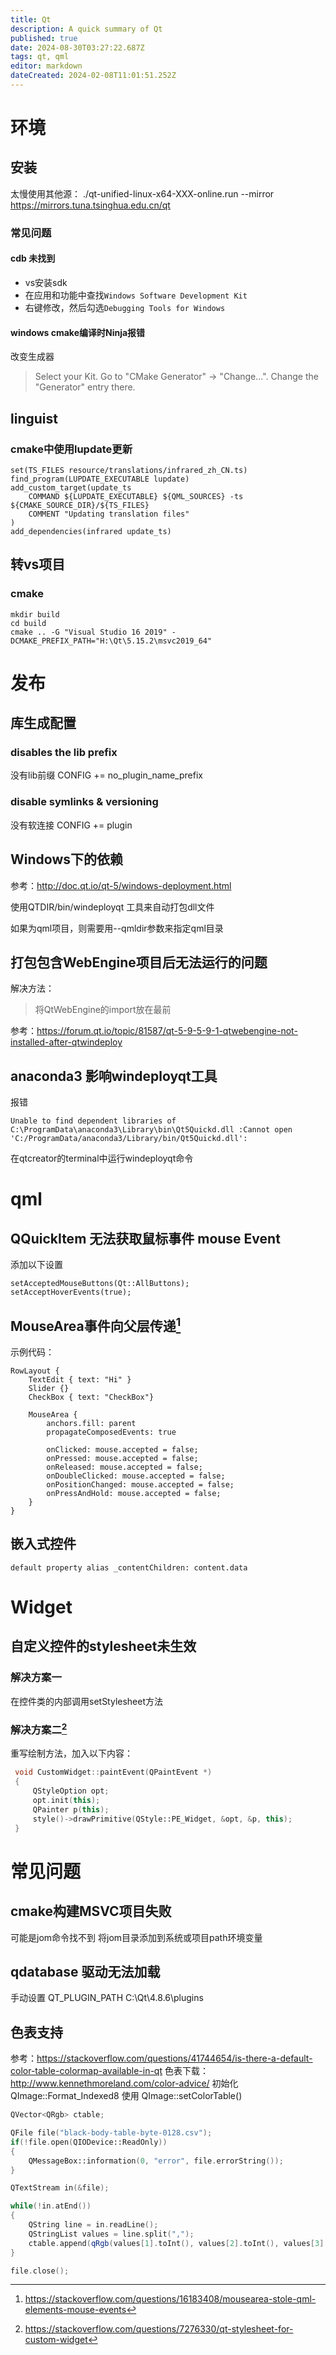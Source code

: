 ```yaml
---
title: Qt
description: A quick summary of Qt
published: true
date: 2024-08-30T03:27:22.687Z
tags: qt, qml
editor: markdown
dateCreated: 2024-02-08T11:01:51.252Z
---
```


# 环境
## 安装
太慢使用其他源：
./qt-unified-linux-x64-XXX-online.run --mirror https://mirrors.tuna.tsinghua.edu.cn/qt

### 常见问题
#### cdb 未找到
- vs安装sdk
- 在应用和功能中查找```Windows Software Development Kit```
- 右键修改，然后勾选```Debugging Tools for Windows```

#### windows cmake编译时Ninja报错
改变生成器 
>Select your Kit. Go to "CMake Generator" -> "Change...". Change the "Generator" entry there.

## linguist
### cmake中使用lupdate更新
```
set(TS_FILES resource/translations/infrared_zh_CN.ts)
find_program(LUPDATE_EXECUTABLE lupdate)
add_custom_target(update_ts
    COMMAND ${LUPDATE_EXECUTABLE} ${QML_SOURCES} -ts ${CMAKE_SOURCE_DIR}/${TS_FILES}
    COMMENT "Updating translation files"
)
add_dependencies(infrared update_ts)
```

## 转vs项目
### cmake
```
mkdir build
cd build
cmake .. -G "Visual Studio 16 2019" -DCMAKE_PREFIX_PATH="H:\Qt\5.15.2\msvc2019_64"
```

# 发布
## 库生成配置
### disables the lib prefix
没有lib前缀
CONFIG += no_plugin_name_prefix
### disable symlinks & versioning
没有软连接
CONFIG += plugin

## Windows下的依赖
参考：http://doc.qt.io/qt-5/windows-deployment.html

使用QTDIR/bin/windeployqt 工具来自动打包dll文件

如果为qml项目，则需要用--qmldir参数来指定qml目录

## 打包包含WebEngine项目后无法运行的问题
解决方法：
>将QtWebEngine的import放在最前

参考：https://forum.qt.io/topic/81587/qt-5-9-5-9-1-qtwebengine-not-installed-after-qtwindeploy

## anaconda3 影响windeployqt工具
报错
```
Unable to find dependent libraries of C:\ProgramData\anaconda3\Library\bin\Qt5Quickd.dll :Cannot open 'C:/ProgramData/anaconda3/Library/bin/Qt5Quickd.dll':
```
在qtcreator的terminal中运行windeployqt命令

# qml
## QQuickItem 无法获取鼠标事件 mouse Event
添加以下设置
```
setAcceptedMouseButtons(Qt::AllButtons);
setAcceptHoverEvents(true);
```

## MouseArea事件向父层传递[^mouse_area]
示例代码：
```
RowLayout {
    TextEdit { text: "Hi" }
    Slider {}
    CheckBox { text: "CheckBox"}

    MouseArea {
        anchors.fill: parent
        propagateComposedEvents: true

        onClicked: mouse.accepted = false;
        onPressed: mouse.accepted = false;
        onReleased: mouse.accepted = false;
        onDoubleClicked: mouse.accepted = false;
        onPositionChanged: mouse.accepted = false;
        onPressAndHold: mouse.accepted = false;
    }
}
```
## 嵌入式控件
```
default property alias _contentChildren: content.data
```
# Widget
## 自定义控件的stylesheet未生效
### 解决方案一
在控件类的内部调用setStylesheet方法

### 解决方案二[^paint_widget]
重写绘制方法，加入以下内容：

```c++
 void CustomWidget::paintEvent(QPaintEvent *)
 {
     QStyleOption opt;
     opt.init(this);
     QPainter p(this);
     style()->drawPrimitive(QStyle::PE_Widget, &opt, &p, this);
 }
 ```

# 常见问题
## cmake构建MSVC项目失败
可能是jom命令找不到
将jom目录添加到系统或项目path环境变量

## qdatabase 驱动无法加载
手动设置 QT_PLUGIN_PATH C:\Qt\4.8.6\plugins

## 色表支持
参考：https://stackoverflow.com/questions/41744654/is-there-a-default-color-table-colormap-available-in-qt
色表下载：http://www.kennethmoreland.com/color-advice/
初始化 QImage::Format_Indexed8 使用 QImage::setColorTable()
```c++
QVector<QRgb> ctable;

QFile file("black-body-table-byte-0128.csv");
if(!file.open(QIODevice::ReadOnly))
{
    QMessageBox::information(0, "error", file.errorString());
}

QTextStream in(&file);

while(!in.atEnd())
{
    QString line = in.readLine();    
    QStringList values = line.split(",");
    ctable.append(qRgb(values[1].toInt(), values[2].toInt(), values[3].toInt()));
}

file.close();
```

[^paint_widget]:https://stackoverflow.com/questions/7276330/qt-stylesheet-for-custom-widget
[^qml_import]:http://doc.qt.io/qtcreator/creator-qml-modules-with-plugins.html#importing-qml-modules
[^mouse_area]:https://stackoverflow.com/questions/16183408/mousearea-stole-qml-elements-mouse-events